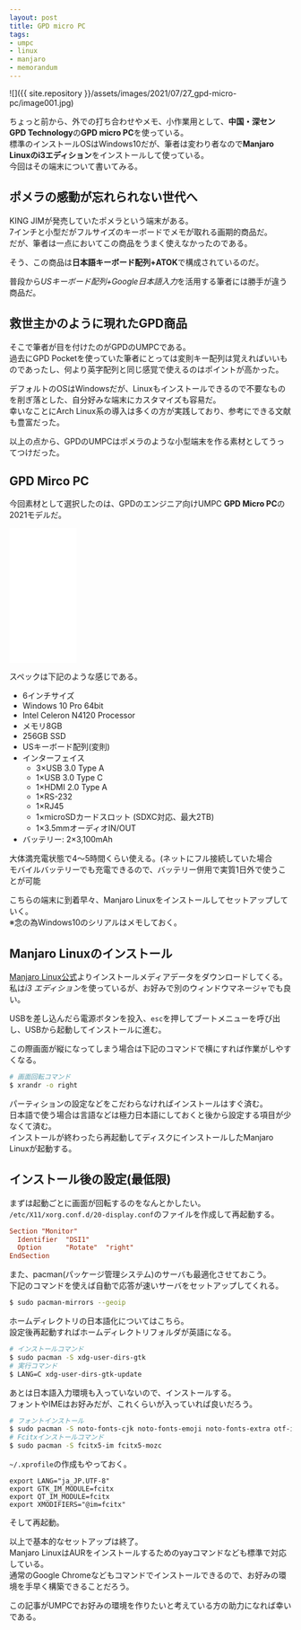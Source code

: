 ```yaml
---
layout: post
title: GPD micro PC
tags:
- umpc
- linux
- manjaro
- memorandum
---
```


![]({{ site.repository }}/assets/images/2021/07/27_gpd-micro-pc/image001.jpg)

ちょっと前から、外での打ち合わせやメモ、小作業用として、**中国・深センGPD Technology**の**GPD micro PC**を使っている。  
標準のインストールOSはWindows10だが、筆者は変わり者なので**Manjaro Linuxのi3エディション**をインストールして使っている。  
今回はその端末について書いてみる。  

<!--more-->

## ポメラの感動が忘れられない世代へ

KING JIMが発売していたポメラという端末がある。  
7インチと小型だがフルサイズのキーボードでメモが取れる画期的商品だ。  
だが、筆者は一点においてこの商品をうまく使えなかったのである。  

そう、この商品は**日本語キーボード配列+ATOK**で構成されているのだ。  

普段から*USキーボード配列+Google日本語入力*を活用する筆者には勝手が違う商品だ。


## 救世主かのように現れたGPD商品

そこで筆者が目を付けたのがGPDのUMPCである。  
過去にGPD Pocketを使っていた筆者にとっては変則キー配列は覚えればいいものであったし、何より英字配列と同じ感覚で使えるのはポイントが高かった。  

デフォルトのOSはWindowsだが、Linuxもインストールできるので不要なものを削ぎ落とした、自分好みな端末にカスタマイズも容易だ。  
幸いなことにArch Linux系の導入は多くの方が実践しており、参考にできる文献も豊富だった。  

以上の点から、GPDのUMPCはポメラのような小型端末を作る素材としてうってつけだった。  


## GPD Mirco PC

今回素材として選択したのは、GPDのエンジニア向けUMPC **GPD Micro PC**の2021モデルだ。  

<iframe style="width:120px;height:240px;" marginwidth="0" marginheight="0" scrolling="no" frameborder="0" src="//rcm-fe.amazon-adsystem.com/e/cm?lt1=_blank&bc1=000000&IS2=1&bg1=FFFFFF&fc1=000000&lc1=0000FF&t=syabu9190c-22&language=ja_JP&o=9&p=8&l=as4&m=amazon&f=ifr&ref=as_ss_li_til&asins=B08YN3W2R9&linkId=2470356871fac3e55787b25050ae802a"></iframe>

スペックは下記のような感じである。  

- 6インチサイズ
- Windows 10 Pro 64bit
- Intel Celeron N4120 Processor
- メモリ8GB
- 256GB SSD
- USキーボード配列(変則)
- インターフェイス
  - 3×USB 3.0 Type A
  - 1×USB 3.0 Type C
  - 1×HDMI 2.0 Type A
  - 1×RS-232
  - 1×RJ45
  - 1×microSDカードスロット (SDXC対応、最大2TB)
  - 1×3.5mmオーディオIN/OUT
- バッテリー: 2×3,100mAh

大体満充電状態で4～5時間くらい使える。(ネットにフル接続していた場合  
モバイルバッテリーでも充電できるので、バッテリー併用で実質1日外で使うことが可能  

こちらの端末に到着早々、Manjaro Linuxをインストールしてセットアップしていく。  
※念の為Windows10のシリアルはメモしておく。  


## Manjaro Linuxのインストール

[Manjaro Linux公式](https://manjaro.org/)よりインストールメディアデータをダウンロードしてくる。  
私は*i3 エディション*を使っているが、お好みで別のウィンドウマネージャでも良い。  

USBを差し込んだら電源ボタンを投入、`esc`を押してブートメニューを呼び出し、USBから起動してインストールに進む。  

この際画面が縦になってしまう場合は下記のコマンドで横にすれば作業がしやすくなる。

```bash
# 画面回転コマンド
$ xrandr -o right
```

パーティションの設定などをこだわらなければインストールはすぐ済む。  
日本語で使う場合は言語などは極力日本語にしておくと後から設定する項目が少なくて済む。  
インストールが終わったら再起動してディスクにインストールしたManjaro Linuxが起動する。  


## インストール後の設定(最低限)

まずは起動ごとに画面が回転するのをなんとかしたい。  
`/etc/X11/xorg.conf.d/20-display.conf`のファイルを作成して再起動する。  

```/etc/X11/xorg.conf.d/20-display.conf
Section "Monitor"
  Identifier  "DSI1"
  Option      "Rotate"  "right"
EndSection
```


また、pacman(パッケージ管理システム)のサーバも最適化させておこう。  
下記のコマンドを使えば自動で応答が速いサーバをセットアップしてくれる。  

```bash
$ sudo pacman-mirrors --geoip
```


ホームディレクトリの日本語化についてはこちら。  
設定後再起動すればホームディレクトリフォルダが英語になる。  

```bash
# インストールコマンド
$ sudo pacman -S xdg-user-dirs-gtk
# 実行コマンド
$ LANG=C xdg-user-dirs-gtk-update
```


あとは日本語入力環境も入っていないので、インストールする。  
フォントやIMEはお好みだが、これくらいが入っていれば良いだろう。  

```bash
# フォントインストール
$ sudo pacman -S noto-fonts-cjk noto-fonts-emoji noto-fonts-extra otf-ipafont otf-ipaexfont otf-ipamjfont
# Fcitxインストールコマンド
$ sudo pacman -S fcitx5-im fcitx5-mozc
```

`~/.xprofile`の作成もやっておく。  

```~/.xprofile
export LANG="ja_JP.UTF-8"
export GTK_IM_MODULE=fcitx
export QT_IM_MODULE=fcitx
export XMODIFIERS="@im=fcitx"
```

そして再起動。  


以上で基本的なセットアップは終了。  
Manjaro LinuxはAURをインストールするためのyayコマンドなども標準で対応している。  
通常のGoogle Chromeなどもコマンドでインストールできるので、お好みの環境を手早く構築できることだろう。  

この記事がUMPCでお好みの環境を作りたいと考えている方の助力になれば幸いである。  

